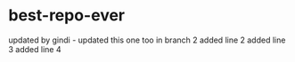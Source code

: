 # best-repo-ever
updated by gindi - updated this one too in branch 2
added line 2
added line 3
added line 4